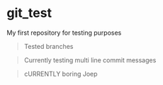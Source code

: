 # git_test
My first repository for testing purposes 

> Tested branches 

> Currently testing multi line commit messages

> cURRENTLY boring Joep